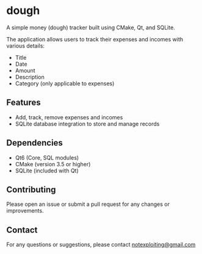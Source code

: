 # dough
A simple money (dough) tracker built using CMake, Qt, and SQLite.

The application allows users to track their expenses and incomes with various details:
- Title
- Date
- Amount
- Description
- Category (only applicable to expenses)

## Features
- Add, track, remove expenses and incomes
- SQLite database integration to store and manage records

## Dependencies
- Qt6 (Core, SQL modules)
- CMake (version 3.5 or higher)
- SQLite (included with Qt)

## Contributing
Please open an issue or submit a pull request for any changes or improvements.

## Contact
For any questions or suggestions, please contact [notexploiting@gmail.com](mailto:notexploiting@gmail.com)
